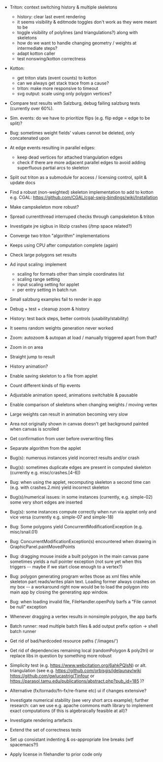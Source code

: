 * Triton: context switching history & multiple skeletons

  - history: clear last event rendering
  - it seems visibility & editmode toggles don't work as they were meant to be
  - toggle visibility of polylines (and triangulations?) along with skeletons
  - how do we want to handle changing geometry / weights at intermediate steps?
  - adapt kotton caller
  - test nonswing/kotton correctness

* Kotton:

  - get triton stats (event counts) to kotton
  - can we always get stack trace from a cause?
  - triton: make more responsive to timeout
  - svg output: scale using only polygon vertices?

* Compare test results with Salzburg, debug failing salzburg tests (currently over 60%).

* Sim. events: do we have to prioritize flips (e.g. flip edge = edge to be split)?

* Bug: sometimes weight fields' values cannot be deleted, only concatenated upon

* At edge events resulting in parallel edges:

  - keep dead vertices for attached triangulation edges
  - check if there are more adjacent parallel edges to avoid adding superfluous partial arcs to skeleton

* Split out triton as a submodule for access / licensing control,
  split & update docs

* Find a robust (non-weighted) skeleton implementation to add to kotton
  e.g. CGAL: https://github.com/CGAL/cgal-swig-bindings/wiki/Installation

* Make campskeleton more robust?

* Spread currentthread interruped checks through campskeleton & triton

* Investigate jre sigbus in libzip crashes (/tmp space related?)

* Converge two triton "algorithm" implementations

* Keeps using CPU after computation complete (again)

* Check large polygons set results

* Ad input scaling: implement

    - scaling for formats other than simple coordinates list
    - scaling range setting
    - input scaling setting for applet
    - per entry setting in batch run

* Small salzburg examples fail to render in app

* Debug + test + cleanup zoom & history

* History: test back steps, better controls (usability/stability)

* It seems random weights generation never worked

* Zoom: autozoom & autopan at load / manually triggered apart from that?

* Zoom in on area

* Straight jump to result

* History animation?

* Enable saving skeleton to a file from applet

* Count different kinds of flip events

* Adjustable animation speed, animations switchable & pausable

* Enable comparison of skeletons when changing weights / moving vertex

* Large weights can result in animation becoming very slow

* Area not originally shown in canvas doesn't get background painted when canvas is scrolled

* Get confirmation from user before overwriting files

* Separate algorithm from the applet

* Bug(s): numerous instances yield incorrect results and/or crash

* Bug(s): sometimes duplicate edges are present in computed skeleton
  (currently e.g. misc/crashes.[4-6])

* Bug: when using the applet, recomputing skeleton a second time can (e.g. with
  crashes.2.min) yield incorrect skeleton

* Bug(s)/numerical issues: in some instances (currently, e.g. simple-02)
  some very short edges are inserted

* Bug(s): some instances compute correctly when run via applet only and vice versa
  (currently e.g. simple-07 and simple-18)

* Bug: Some polygons yield ConcurrentModificationException (e.g. misc/snail.01)

* Bug: ConcurrentModificationException(s) encountered when drawing in GraphicPanel.paintMovedPoints

* Bug: dragging mouse inside a built polygon in the main canvas pane sometimes
  yields a null pointer exception (not sure yet when this triggers -- maybe if
  we start close enough to a vertex?)

* Bug: polygon generating program writes those as xml files while skeleton part
  reads/writes plain text.  Loading former always crashes on my box -- a
  workaround right now would be to load the polygon into main app by closing
  the generating app window.

* Bug: when loading invalid file, FileHandler.openPoly barfs a "File cannot be null" exception

* Whenever dragging a vertex results in nonsimple polygon, the app barfs

* Batch runner: read multiple batch files & add output prefix option -> shell batch runner

* Get rid of bad/hardcoded resource paths ('/images/')

* Get rid of dependencies remaining local (randomPolygon & poly2tri)
  or replace libs in question by something more robust

* Simplicity test (e.g. https://www.webcitation.org/6ahkPQIsN) or
  alt. triangulation (see e.g.
      https://github.com/orbisgis/jdelaunay/wiki
      https://github.com/gwlucastrig/Tinfour
   or https://parasol.tamu.edu/publications/abstract.php?pub_id=185
  )?

* Alternative (fx/tornado/fn-fx/re-frame etc) ui if changes extensive?

* Investigate numerical stability (see very short arcs example); further
  research: can we use e.g. apache commons math library to implement exact
  computations (if this is algebraically feasible at all)?

* Investigate rendering artefacts

* Extend the set of correctness tests

* Set up consistant indenting & os-appropriate line breaks (wtf spacemacs?!)

* Apply license in filehandler to prior code only

